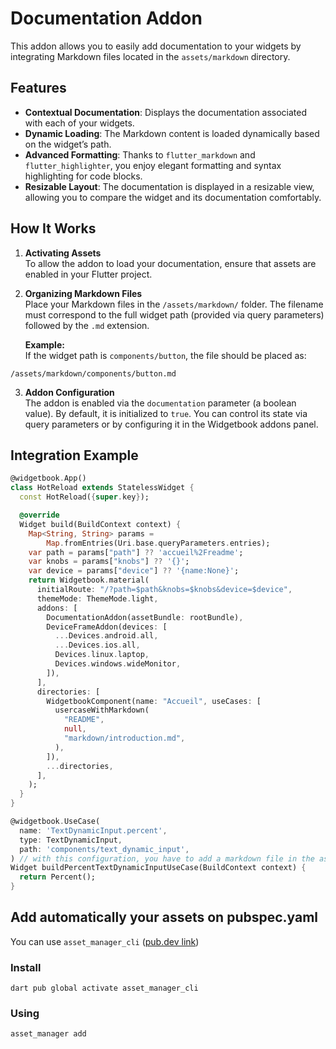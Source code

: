 # Documentation Addon

This addon allows you to easily add documentation to your widgets by integrating Markdown files located in the `assets/markdown` directory.

## Features

- **Contextual Documentation**: Displays the documentation associated with each of your widgets.
- **Dynamic Loading**: The Markdown content is loaded dynamically based on the widget’s path.
- **Advanced Formatting**: Thanks to `flutter_markdown` and `flutter_highlighter`, you enjoy elegant formatting and syntax highlighting for code blocks.
- **Resizable Layout**: The documentation is displayed in a resizable view, allowing you to compare the widget and its documentation comfortably.

## How It Works

1. **Activating Assets**  
   To allow the addon to load your documentation, ensure that assets are enabled in your Flutter project.

2. **Organizing Markdown Files**  
   Place your Markdown files in the `/assets/markdown/` folder. The filename must correspond to the full widget path (provided via query parameters) followed by the `.md` extension.

   **Example:**  
   If the widget path is `components/button`, the file should be placed as:
```
/assets/markdown/components/button.md
```

3. **Addon Configuration**  
   The addon is enabled via the `documentation` parameter (a boolean value). By default, it is initialized to `true`. You can control its state via query parameters or by configuring it in the Widgetbook addons panel.

## Integration Example

```dart
@widgetbook.App()
class HotReload extends StatelessWidget {
  const HotReload({super.key});

  @override
  Widget build(BuildContext context) {
    Map<String, String> params =
        Map.fromEntries(Uri.base.queryParameters.entries);
    var path = params["path"] ?? 'accueil%2Freadme';
    var knobs = params["knobs"] ?? '{}';
    var device = params["device"] ?? '{name:None}';
    return Widgetbook.material(
      initialRoute: "/?path=$path&knobs=$knobs&device=$device",
      themeMode: ThemeMode.light,
      addons: [
        DocumentationAddon(assetBundle: rootBundle),
        DeviceFrameAddon(devices: [
          ...Devices.android.all,
          ...Devices.ios.all,
          Devices.linux.laptop,
          Devices.windows.wideMonitor,
        ]),
      ],
      directories: [
        WidgetbookComponent(name: "Accueil", useCases: [
          usercaseWithMarkdown(
            "README",
            null,
            "markdown/introduction.md",
          ),
        ]),
        ...directories,
      ],
    );
  }
}

@widgetbook.UseCase(
  name: 'TextDynamicInput.percent',
  type: TextDynamicInput,
  path: 'components/text_dynamic_input',
) // with this configuration, you have to add a markdown file in the assets/markdown/components/text_dynamic_input/textdynamicinput.percent.md
Widget buildPercentTextDynamicInputUseCase(BuildContext context) {
  return Percent();
}
```

## Add automatically your assets on pubspec.yaml

You can use `asset_manager_cli` ([pub.dev link](https://pub.dev/packages/asset_manager_cli))

### Install
```shell
dart pub global activate asset_manager_cli
```

### Using
```shell
asset_manager add
```
